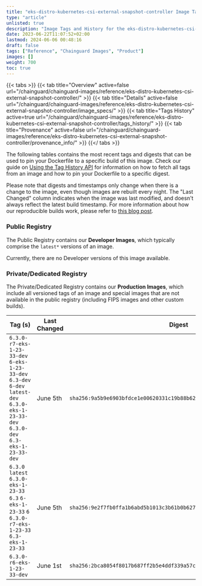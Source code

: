 ```yaml
---
title: "eks-distro-kubernetes-csi-external-snapshot-controller Image Tags History"
type: "article"
unlisted: true
description: "Image Tags and History for the eks-distro-kubernetes-csi-external-snapshot-controller Chainguard Image"
date: 2023-06-22T11:07:52+02:00
lastmod: 2024-06-06 00:48:16
draft: false
tags: ["Reference", "Chainguard Images", "Product"]
images: []
weight: 700
toc: true
---
```


{{< tabs >}}
{{< tab title="Overview" active=false url="/chainguard/chainguard-images/reference/eks-distro-kubernetes-csi-external-snapshot-controller/" >}}
{{< tab title="Details" active=false url="/chainguard/chainguard-images/reference/eks-distro-kubernetes-csi-external-snapshot-controller/image_specs/" >}}
{{< tab title="Tags History" active=true url="/chainguard/chainguard-images/reference/eks-distro-kubernetes-csi-external-snapshot-controller/tags_history/" >}}
{{< tab title="Provenance" active=false url="/chainguard/chainguard-images/reference/eks-distro-kubernetes-csi-external-snapshot-controller/provenance_info/" >}}
{{</ tabs >}}

The following tables contains the most recent tags and digests that can be used to pin your Dockerfile to a specific build of this image. Check our guide on [Using the Tag History API](/chainguard/chainguard-images/using-the-tag-history-api/) for information on how to fetch all tags from an image and how to pin your Dockerfile to a specific digest.

Please note that digests and timestamps only change when there is a change to the image, even though images are rebuilt every night. The "Last Changed" column indicates when the image was last modified, and doesn't always reflect the latest build timestamp. For more information about how our reproducible builds work, please refer to [this blog post](https://www.chainguard.dev/unchained/reproducing-chainguards-reproducible-image-builds).

### Public Registry
The Public Registry contains our **Developer Images**, which typically comprise the `latest*` versions of an image.

Currently, there are no Developer versions of this image available.

### Private/Dedicated Registry
The Private/Dedicated Registry contains our **Production Images**, which include all versioned tags of an image and special images that are not available in the public registry (including FIPS images and other custom builds).

| Tag (s)                                                                                                                                  | Last Changed | Digest                                                                    |
|------------------------------------------------------------------------------------------------------------------------------------------|--------------|---------------------------------------------------------------------------|
|  `6.3.0-r7-eks-1-23-33-dev` `6-eks-1-23-33-dev` `6.3-dev` `6-dev` `latest-dev` `6.3.0-eks-1-23-33-dev` `6.3.0-dev` `6.3-eks-1-23-33-dev` | June 5th     | `sha256:9a5b9e6903bfdce1e00620331c19b88b623430b0bfe081d9132df7f517fc415b` |
|  `6.3.0` `latest` `6.3.0-eks-1-23-33` `6.3` `6-eks-1-23-33` `6` `6.3.0-r7-eks-1-23-33` `6.3-eks-1-23-33`                                 | June 5th     | `sha256:9e2f7fb0ffa1b6abd5b1013c3b61b0b62775a92c5b7cbe7a0e7d86439dc119a0` |
|  `6.3.0-r6-eks-1-23-33-dev`                                                                                                              | June 1st     | `sha256:2bca8054f8017b687ff2b5e4ddf339a57cb3cd61a002a732181a1e374ffbd9ba` |

